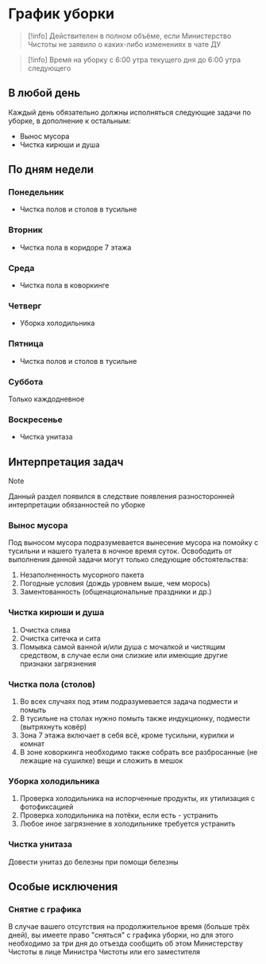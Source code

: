 # График уборки
> [!info]
> Действителен в полном объёме, если Министерство Чистоты не заявило о каких-либо изменениях в чате ДУ

> [!info] Время на уборку
> с 6:00 утра текущего дня до 6:00 утра следующего
## В любой день
Каждый день обязательно должны исполняться следующие задачи по уборке, в дополнение к остальным:
* Вынос мусора
* Чистка кирюши и душа

## По дням недели
### Понедельник
* Чистка полов и столов в тусильне

### Вторник
* Чистка пола в коридоре 7 этажа

### Среда
- Чистка пола в коворкинге

### Четверг
* Уборка холодильника

### Пятница
* Чистка полов и столов в тусильне

### Суббота
Только каждодневное

### Воскресенье
* Чистка унитаза

## Интерпретация задач
> [!note]
> Данный раздел появился в следствие появления разносторонней интерпретации обязанностей по уборке
### Вынос мусора
Под выносом мусора подразумевается вынесение мусора на помойку с тусильни и нашего туалета в ночное время суток. Освободить от выполнения данной задачи могут только следующие обстоятельства:
1. Незаполненность мусорного пакета
2. Погодные условия (дождь уровнем выше, чем морось)
3. Заментованность (общенациональные праздники и др.)

### Чистка кирюши и душа
1. Очистка слива
2. Очистка ситечка и сита
3. Помывка самой ванной и/или душа с мочалкой и чистящим средством, в случае если они слизкие или имеющие другие признаки загрязнения

### Чистка пола (столов)
1. Во всех случаях под этим подразумевается задача подмести и помыть
2. В тусильне на столах нужно помыть также индукционку, подмести (вытряхнуть ковёр)
3. Зона 7 этажа включает в себя всё, кроме тусильни, курилки и комнат
4. В зоне коворкинга необходимо также собрать все разбросанные (не лежащие на сушилке) вещи и сложить в мешок

### Уборка холодильника
1. Проверка холодильника на испорченные продукты, их утилизация с фотофиксацией
2. Проверка холодильника на потёки, если есть - устранить
3. Любое иное загрязнение в холодильнике требуется устранить

### Чистка унитаза
Довести унитаз до белезны при помощи белезны

## Особые исключения

### Снятие с графика
В случае вашего отсутствия на продолжительное время (больше трёх дней), вы имеете право "сняться" с графика уборки, но для этого необходимо за три дня до отъезда сообщить об этом Министерству Чистоты в лице Министра Чистоты или его заместителя

